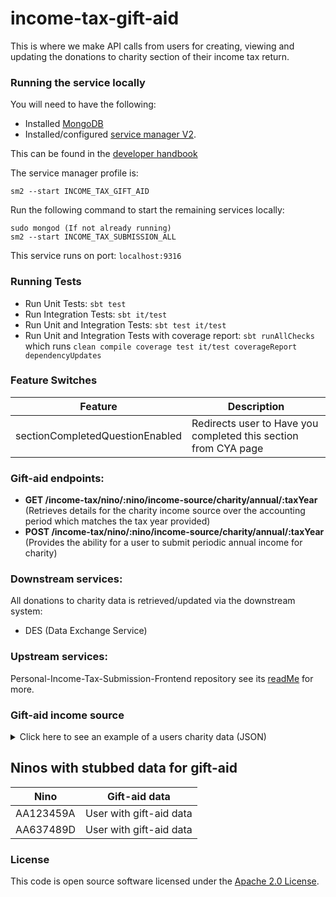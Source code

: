 # income-tax-gift-aid

This is where we  make API calls from users for creating, viewing and updating the donations to charity section of their income tax return.

### Running the service locally

You will need to have the following:
- Installed [MongoDB](https://docs.mongodb.com/manual/installation/)
- Installed/configured [service manager V2](https://github.com/hmrc/sm2).

This can be found in the [developer handbook](https://docs.tax.service.gov.uk/mdtp-handbook/documentation/developer-set-up/)

The service manager profile is:

    sm2 --start INCOME_TAX_GIFT_AID

Run the following command to start the remaining services locally:

    sudo mongod (If not already running)
    sm2 --start INCOME_TAX_SUBMISSION_ALL

This service runs on port: `localhost:9316`

### Running Tests
- Run Unit Tests:  `sbt test`
- Run Integration Tests: `sbt it/test`
- Run Unit and Integration Tests: `sbt test it/test`
- Run Unit and Integration Tests with coverage report: `sbt runAllChecks`<br/>
  which runs `clean compile coverage test it/test coverageReport dependencyUpdates`

### Feature Switches
| Feature                         | Description                                                      |
|---------------------------------|------------------------------------------------------------------|
| sectionCompletedQuestionEnabled | Redirects user to Have you completed this section from CYA page  |

### Gift-aid endpoints:

- **GET     /income-tax/nino/:nino/income-source/charity/annual/:taxYear** (Retrieves details for the charity income source over the accounting period which matches the tax year provided)
- **POST    /income-tax/nino/:nino/income-source/charity/annual/:taxYear** (Provides the ability for a user to submit periodic annual income for charity)

### Downstream services:

All donations to charity data is retrieved/updated via the downstream system:

- DES (Data Exchange Service)

### Upstream services:

Personal-Income-Tax-Submission-Frontend repository see its [readMe](https://github.com/hmrc/personal-income-tax-submission-frontend/blob/main/README.md) for more.

### Gift-aid income source

<details>

<summary>Click here to see an example of a users charity data (JSON)</summary>

```json
{
  "giftAidPayments": {
      "nonUkCharitiesCharityNames": [
        "Charity 1"
      ],
      "currentYear": 23426505146.99,
      "oneOffCurrentYear": 80331713889.99,
      "currentYearTreatedAsPreviousYear": 44753493320.99,
      "nextYearTreatedAsCurrentYear": 88970014371.99,
      "nonUkCharities": 77143081269.00
  },
  "gifts": {
      "investmentsNonUkCharitiesCharityNames": [
        "Charity 2"
      ],
      "landAndBuildings": 11200049718.00,
      "sharesOrSecurities": 82198960626.00,
      "investmentsNonUkCharities": 24966390172.00
  }
}
```
</details>

## Ninos with stubbed data for gift-aid

| Nino      | Gift-aid data           |
|-----------|-------------------------|
| AA123459A | User with gift-aid data |
| AA637489D | User with gift-aid data |


### License

This code is open source software licensed under the [Apache 2.0 License]("http://www.apache.org/licenses/LICENSE-2.0.html").
